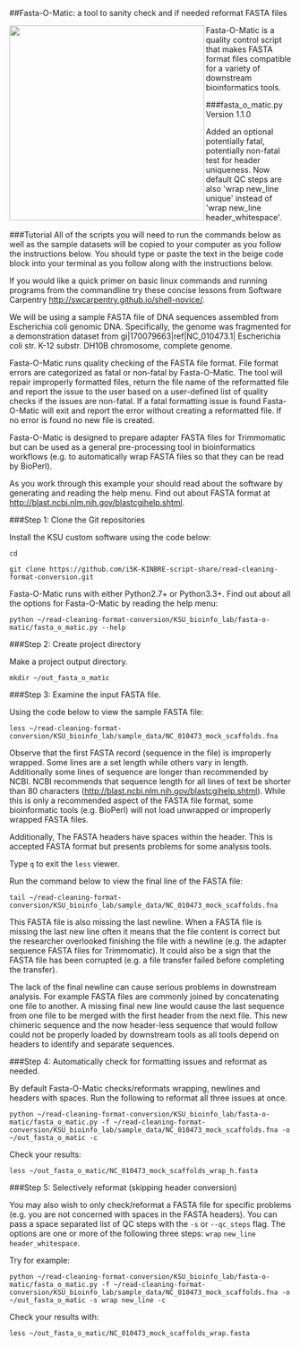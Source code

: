 ##Fasta-O-Matic: a tool to sanity check and if needed reformat FASTA files

<a href="url"><img src="https://raw.githubusercontent.com/i5K-KINBRE-script-share/read-cleaning-format-conversion/master/KSU_bioinfo_lab/fasta-o-matic/sequence_data_tools.png" align="left" width="348" ></a>

Fasta-O-Matic is a quality control script that makes FASTA format files compatible for a variety of downstream bioinformatics tools. 

###fasta_o_matic.py Version 1.1.0

Added an optional potentially fatal, potentially non-fatal test for header uniqueness. Now default QC steps are also 'wrap new_line unique' instead of 'wrap new_line header_whitespace'.

###Tutorial
All of the scripts you will need to run the commands below as well as the sample datasets will be copied to your computer as you follow the instructions below. You should type or paste the text in the beige code block into your terminal as you follow along with the instructions below.

If you would like a quick primer on basic linux commands and running programs from the commandline try these concise lessons from Software Carpentry http://swcarpentry.github.io/shell-novice/. 

We will be using a sample FASTA file of DNA sequences assembled from Escherichia coli genomic DNA.  Specifically, the genome was fragmented for a demonstration dataset from gi|170079663|ref|NC_010473.1| Escherichia coli str. K-12 substr. DH10B chromosome, complete genome.

Fasta-O-Matic runs quality checking of the FASTA file format. File format errors are categorized as fatal or non-fatal by Fasta-O-Matic. The tool will repair improperly formatted files, return the file name of the reformatted file and report the issue to the user based on a user-defined list of quality checks if the issues are non-fatal. If a fatal formatting issue is found Fasta-O-Matic will exit and report the error without creating a reformatted file. If no error is found no new file is created.

Fasta-O-Matic is designed to prepare adapter FASTA files for Trimmomatic but can be used as a general pre-processing tool in bioinformatics workflows (e.g. to automatically wrap FASTA files so that they can be read by BioPerl).

As you work through this example your should read about the software by generating and reading the help menu. Find out about FASTA format at http://blast.ncbi.nlm.nih.gov/blastcgihelp.shtml. 

###Step 1: Clone the Git repositories 

Install the KSU custom software using the code below:

```
cd

git clone https://github.com/i5K-KINBRE-script-share/read-cleaning-format-conversion.git
```

Fasta-O-Matic runs with either Python2.7+ or Python3.3+. Find out about all the options for Fasta-O-Matic by reading the help menu:

```
python ~/read-cleaning-format-conversion/KSU_bioinfo_lab/fasta-o-matic/fasta_o_matic.py --help
```

###Step 2: Create project directory

Make a project output directory.

```
mkdir ~/out_fasta_o_matic
```

###Step 3: Examine the input FASTA file.

Using the code below to view the sample FASTA file:

```
less ~/read-cleaning-format-conversion/KSU_bioinfo_lab/sample_data/NC_010473_mock_scaffolds.fna
```

Observe that the first FASTA record (sequence in the file) is improperly wrapped. Some lines are a set length while others vary in length. Additionally some lines of sequence are longer than recommended by NCBI. NCBI recommends that sequence length for all lines of text be shorter than 80 characters (http://blast.ncbi.nlm.nih.gov/blastcgihelp.shtml). While this is only a recommended aspect of the FASTA file format, some bioinformatic tools (e.g. BioPerl) will not load unwrapped or improperly wrapped FASTA files.

Additionally, The FASTA headers have spaces within the header. This is accepted FASTA format but presents problems for some analysis tools.

Type `q` to exit the `less` viewer.

Run the command below to view the final line of the FASTA file:

```
tail ~/read-cleaning-format-conversion/KSU_bioinfo_lab/sample_data/NC_010473_mock_scaffolds.fna
```

This FASTA file is also missing the last newline. When a FASTA file is missing the last new line often it means that the file content is correct but the researcher overlooked finishing the file with a newline (e.g. the adapter sequence FASTA files for Trimmomatic). It could also be a sign that the FASTA file has been corrupted (e.g. a file transfer failed before completing the transfer).

The lack of the final newline can cause serious problems in downstream analysis. For example FASTA files are commonly joined by concatenating one file to another. A missing final new line would cause the last sequence from one file to be merged with the first header from the next file. This new chimeric sequence and the now header-less sequence that would follow could not be properly loaded by downstream tools as all tools depend on headers to identify and separate sequences.


###Step 4: Automatically check for formatting issues and reformat as needed.

By default Fasta-O-Matic checks/reformats wrapping, newlines and headers with spaces. Run the following to reformat all three issues at once.

```
python ~/read-cleaning-format-conversion/KSU_bioinfo_lab/fasta-o-matic/fasta_o_matic.py -f ~/read-cleaning-format-conversion/KSU_bioinfo_lab/sample_data/NC_010473_mock_scaffolds.fna -o ~/out_fasta_o_matic -c
```

Check your results:

```
less ~/out_fasta_o_matic/NC_010473_mock_scaffolds_wrap_h.fasta
```

###Step 5: Selectively reformat (skipping header conversion)


You may also wish to only check/reformat a FASTA file for specific problems (e.g. you are not concerned with spaces in the FASTA headers). You can pass a space separated list of QC steps with the `-s` or `--qc_steps` flag. The options are one or more of the following three steps: `wrap` `new_line` `header_whitespace`.

Try for example:

```
python ~/read-cleaning-format-conversion/KSU_bioinfo_lab/fasta-o-matic/fasta_o_matic.py -f ~/read-cleaning-format-conversion/KSU_bioinfo_lab/sample_data/NC_010473_mock_scaffolds.fna -o ~/out_fasta_o_matic -s wrap new_line -c
```

Check your results with:

```
less ~/out_fasta_o_matic/NC_010473_mock_scaffolds_wrap.fasta
```
